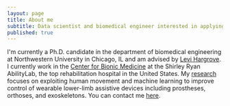 ```yaml
---
layout: page
title: About me
subtitle: Data scientist and biomedical engineer interested in applying machine learning to solve real-world problems in rehabilitation and beyond.
published: true
---
```


I'm currently a Ph.D. candidate in the department of biomedical engineering at Northwestern University in Chicago, IL and am advised by [Levi Hargrove](https://www.sralab.org/researchers/levi-hargrove-phd). I currently work in the [Center for Bionic Medicine](https://www.sralab.org/research/labs/center-bionic-medicine) at the Shirley Ryan AbilityLab, the top rehabilitation hospital in the United States. My [research](https://blair-hu.github.io/projects/) focuses on exploiting human movement and machine learning to improve control of wearable lower-limb assistive devices including prostheses, orthoses, and exoskeletons. You can contact me [here](mailto:blairhhu@gmail.com).
